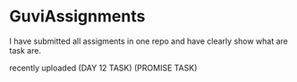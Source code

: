 # GuviAssignments

I have submitted all assigments in one repo and have clearly show what are task are.


recently uploaded (DAY 12 TASK)  (PROMISE TASK)

